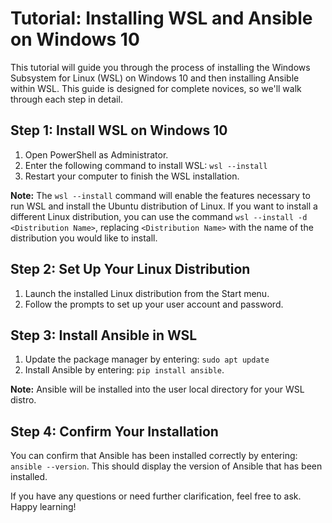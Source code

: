 # Tutorial: Installing WSL and Ansible on Windows 10

This tutorial will guide you through the process of installing the Windows Subsystem for Linux (WSL) on Windows 10 and then installing Ansible within WSL. This guide is designed for complete novices, so we'll walk through each step in detail.

## Step 1: Install WSL on Windows 10

1. Open PowerShell as Administrator.
2. Enter the following command to install WSL: `wsl --install`
3. Restart your computer to finish the WSL installation.

**Note:** The `wsl --install` command will enable the features necessary to run WSL and install the Ubuntu distribution of Linux. If you want to install a different Linux distribution, you can use the command `wsl --install -d <Distribution Name>`, replacing `<Distribution Name>` with the name of the distribution you would like to install.

## Step 2: Set Up Your Linux Distribution

1. Launch the installed Linux distribution from the Start menu.
2. Follow the prompts to set up your user account and password.

## Step 3: Install Ansible in WSL

1. Update the package manager by entering: `sudo apt update`
2. Install Ansible by entering: `pip install ansible`.

**Note:** Ansible will be installed into the user local directory for your WSL distro.

## Step 4: Confirm Your Installation

You can confirm that Ansible has been installed correctly by entering: `ansible --version`. This should display the version of Ansible that has been installed.

If you have any questions or need further clarification, feel free to ask. Happy learning!
